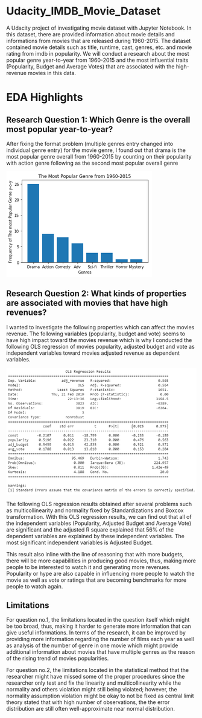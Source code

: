 # Udacity_IMDB_Movie_Dataset
A Udacity project of investigating movie dataset with Jupyter Notebook. In this dataset, there are provided information about movie details and informations from movies that are released during 1960-2015. The dataset contained movie details such as title, runtime, cast, genres, etc. and movie rating from imdb in popularity. We will conduct a research about the most popular genre year-to-year from 1960-2015 and the most influential traits (Popularity, Budget and Average Votes) that are associated with the high-revenue movies in this data.


# EDA Highlights 
## Research Question 1: Which Genre is the overall most popular year-to-year? 
After fixing the format problem (multiple genres entry changed into individual genre entry) for the movie genre, I found out that drama is the most popular genre overall from 1960-2015 by counting on their popularity with action genre following as the second most popular overall genre 

![The Most Popular Genre from 1960-2015](https://github.com/audichandra/Udacity_IMDB_Movie_Dataset/blob/master/Genre%20popularity%20bar%20chart.png)


## Research Question 2: What kinds of properties are associated with movies that have high revenues?
I wanted to investigate the following properties which can affect the movies revenue. The following variables (popularity, budget and vote) seems to have high impact toward the movies revenue which is why I conducted the following OLS regression of movies popularity, adjusted budget and vote as independent variables toward movies adjusted revenue as dependent variables. 

![OLS Regression Result](https://github.com/audichandra/Udacity_IMDB_Movie_Dataset/blob/master/OLS%20Regression%20Result.png)

The following OLS regression results obtained after several problems such as multicollinearity and normality fixed by Standardizations and Boxcox transformation. With this OLS regression results, we can find out that all of the independent variables (Popularity, Adjusted Budget and Average Vote) are significant and the adjusted R square explained that 56% of the dependent variables are explained by these independent variables. The most significant independent variables is Adjusted Budget. 

This result also inline with the line of reasoning that with more budgets, there will be more capabilities in producing good movies, thus, making more people to be interested to watch it and generating more revenues. Popularity or hype are also capable in influencing more people to watch the movie as well as vote or ratings that are becoming benchmarks for more people to watch again.

## Limitations 
For question no.1, the limitations located in the question itself which might be too broad, thus, making it harder to generate more information that can give useful informations. In terms of the research, it can be improved by providing more information regarding the number of films each year as well as analysis of the number of genre in one movie which might provide additional information about movies that have multiple genres as the reason of the rising trend of movies popularities. 

For question no.2, the limitations located in the statistical method that the researcher might have missed some of the proper procedures since the researcher only test and fix the linearity and multicollinearity while the normality and others violation might still being violated; however, the normality assumption violation might be okay to not be fixed as central limit theory stated that with high number of observations, the the error distribution are still often well-approximate near normal distribution.  
